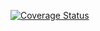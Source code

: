 [![Coverage Status](https://coveralls.io/repos/github/ToThanh93/Test_Desktop_app/badge.svg?branch=main)](https://coveralls.io/github/ToThanh93/Test_Desktop_app?branch=main)
